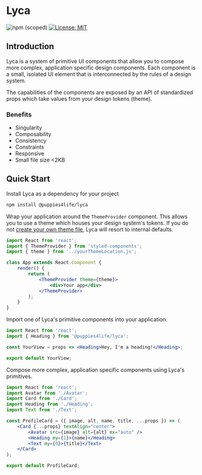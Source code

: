 # Lyca

![npm (scoped)](https://img.shields.io/npm/v/@puppies4life/lyca.svg)
[![License: MIT](https://img.shields.io/badge/License-MIT-informational.svg)](https://opensource.org/licenses/MIT)

## Introduction

Lyca is a system of primitive UI components that allow you to compose more complex, application specific design components. Each component is a small, isolated UI element that is interconnected by the rules of a design system.

The capabilities of the components are exposed by an API of standardized props which take values from your design tokens (theme).

### Benefits

-   Singularity
-   Composability
-   Consistency
-   Constraints
-   Responsive
-   Small file size <2KB

## Quick Start

Install Lyca as a dependency for your project

```sh
npm install @puppies4life/lyca
```

Wrap your application around the `ThemeProvider` component. This allows you to use a theme which houses your design system's tokens. If you do not [create your own theme file](/), Lyca will resort to internal defaults.

```jsx
import React from 'react';
import { ThemeProvider } from 'styled-components';
import { theme } from '../yourThemeLocation.js';

class App extends React.Component {
    render() {
        return (
            <ThemeProvider theme={theme}>
                <div>Your app</div>
            </ThemeProvider>
        );
    }
}
```

Import one of Lyca's primitive components into your application.

```jsx
import React from 'react';
import { Heading } from '@puppies4life/lyca';

const YourView = props => <Heading>Hey, I'm a heading!</Heading>;

export default YourView;
```

Compose more complex, application specific components using Lyca's primitives.

```jsx
import React from 'react';
import Avatar from './Avatar';
import Card from './Card';
import Heading from './Heading';
import Text from './Text';

const ProfileCard = ({ image, alt, name, title, ...props }) => (
    <Card {...props} textAlign="center">
        <Avatar src={image} alt={alt} mx="auto" />
        <Heading my={1}>{name}</Heading>
        <Text my={0}>{title}</Text>
    </Card>
);

export default ProfileCard;
```
